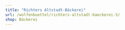 ```yaml
---
title: "Richters Altstadt-Bäckerei"
url: /wolfenbuettel/richters-altstadt-baeckerei-5/
shop: Bäckerei
---
```

